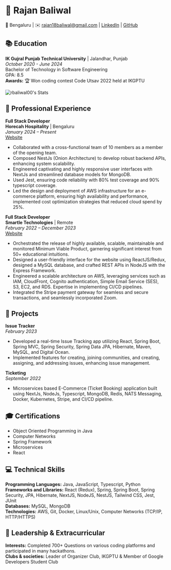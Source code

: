 # 👋 Rajan Baliwal

📍 Bengaluru | ✉️ rajan18baliwal@gmail.com | [LinkedIn](https://www.linkedin.com/in/rajan-baliwal-8b6a5ab2) | [GitHub](https://www.github.com/rbaliwal00)

## 📚 Education

**IK Gujral Punjab Technical University** | Jalandhar, Punjab  
*October 2020 - June 2024*  
Bachelor of Technology in Software Engineering  
GPA: 8.5  
**Awards:** 🏆 Won coding contest Code Utsav 2022 held at IKGPTU

![rbaliwal00's Stats](https://github-readme-stats.vercel.app/api?username=rbaliwal00&theme=vue-dark&show_icons=true&hide_border=true&count_private=true)

## 💼 Professional Experience

**Full Stack Developer**  
**Horecah Hospitality** | Bengaluru  
*January 2024 – Present*  
[Website](https://www.horecah.com)  
- Collaborated with a cross-functional team of 10 members as a member of the opening team.
- Composed NestJs (Onion Architecture) to develop robust backend APIs, enhancing system scalability.
- Engineered captivating and highly responsive user interfaces with NextJs and streamlined database models for MongoDB.
- Used Jest, ensuring code reliability with 80% test coverage and 90% typescript coverage.
- Led the design and deployment of AWS infrastructure for an e-commerce platform, ensuring high availability and performance, implemented cost optimization strategies that reduced cloud spend by 25%.

**Full Stack Developer**  
**Smartle Technologies** | Remote  
*February 2022 – December 2023*  
[Website](https://www.smartle.co/)  
- Orchestrated the release of highly available, scalable, maintainable and monitored Minimum Viable Product, garnering significant interest from 50+ educational intuitions.
- Designed a user-friendly interface for the website using ReactJS/Redux, designed a MySQL database, and crafted REST APIs in NodeJS with the Express Framework.
- Engineered a scalable architecture on AWS, leveraging services such as IAM, CloudFront, Cognito authentication, Simple Email Service (SES), S3, EC2, and RDS. Expertise in implementing CI/CD pipelines.
- Integrated the Stripe payment gateway for seamless and secure transactions, and seamlessly incorporated Zoom.

## 🚀 Projects

**Issue Tracker**  
*February 2023*  
- Developed a real-time Issue Tracking app utilizing React, Spring Boot, Spring MVC, Spring Security, Spring Data JPA, Hibernate, Maven, MySQL, and Digital Ocean.
- Implemented features for creating, joining communities, and creating, assigning, and addressing issues, enhancing issue management.

**Ticketing**  
*September 2022*  
- Microservices based E-Commerce (Ticket Booking) application built using NextJs, NodeJs, Typescript, MongoDB, Redis, NATS Messaging, Docker, Kubernetes, Stripe, and CI/CD pipeline.

## 🎓 Certifications

- Object Oriented Programming in Java
- Computer Networks
- Spring Framework
- Microservices
- React

## 💻 Technical Skills

**Programming Languages:** Java, JavaScript, Typescript, Python  
**Frameworks and Libraries:** React (Redux), Spring, Spring Boot, Spring Security, JPA, Hibernate, NextJS, NodeJS, NestJS, Tailwind CSS, Jest, JUnit  
**Databases:** MySQL, MongoDB  
**Technologies:** AWS, Git, Docker, Linux/Unix, Computer Networks (TCP/IP, HTTP/HTTPS)

## 🌟 Leadership & Extracurricular

**Interests:** Completed 700+ Questions on various coding platforms and participated in many hackathons.  
**Clubs & societies:** Leader of Organizer Club, IKGPTU & Member of Google Developers Student Club

